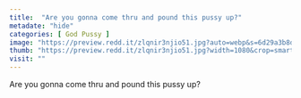 ```yaml
---
title:  "Are you gonna come thru and pound this pussy up?"
metadate: "hide"
categories: [ God Pussy ]
image: "https://preview.redd.it/zlqnir3njio51.jpg?auto=webp&s=6d29a3b8db947735f79e4d11a32a786f6e7e17ba"
thumb: "https://preview.redd.it/zlqnir3njio51.jpg?width=1080&crop=smart&auto=webp&s=1184923ee23e05f13b8209a734b969aec33c510d"
visit: ""
---
```

Are you gonna come thru and pound this pussy up?
